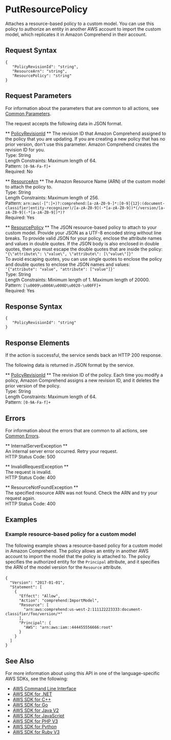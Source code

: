 # PutResourcePolicy<a name="API_PutResourcePolicy"></a>

Attaches a resource\-based policy to a custom model\. You can use this policy to authorize an entity in another AWS account to import the custom model, which replicates it in Amazon Comprehend in their account\.

## Request Syntax<a name="API_PutResourcePolicy_RequestSyntax"></a>

```
{
   "PolicyRevisionId": "string",
   "ResourceArn": "string",
   "ResourcePolicy": "string"
}
```

## Request Parameters<a name="API_PutResourcePolicy_RequestParameters"></a>

For information about the parameters that are common to all actions, see [Common Parameters](CommonParameters.md)\.

The request accepts the following data in JSON format\.

 ** [PolicyRevisionId](#API_PutResourcePolicy_RequestSyntax) **   <a name="comprehend-PutResourcePolicy-request-PolicyRevisionId"></a>
The revision ID that Amazon Comprehend assigned to the policy that you are updating\. If you are creating a new policy that has no prior version, don't use this parameter\. Amazon Comprehend creates the revision ID for you\.  
Type: String  
Length Constraints: Maximum length of 64\.  
Pattern: `[0-9A-Fa-f]+`   
Required: No

 ** [ResourceArn](#API_PutResourcePolicy_RequestSyntax) **   <a name="comprehend-PutResourcePolicy-request-ResourceArn"></a>
The Amazon Resource Name \(ARN\) of the custom model to attach the policy to\.  
Type: String  
Length Constraints: Maximum length of 256\.  
Pattern: `arn:aws(-[^:]+)?:comprehend:[a-zA-Z0-9-]*:[0-9]{12}:(document-classifier|entity-recognizer)/[a-zA-Z0-9](-*[a-zA-Z0-9])*(/version/[a-zA-Z0-9](-*[a-zA-Z0-9])*)?`   
Required: Yes

 ** [ResourcePolicy](#API_PutResourcePolicy_RequestSyntax) **   <a name="comprehend-PutResourcePolicy-request-ResourcePolicy"></a>
The JSON resource\-based policy to attach to your custom model\. Provide your JSON as a UTF\-8 encoded string without line breaks\. To provide valid JSON for your policy, enclose the attribute names and values in double quotes\. If the JSON body is also enclosed in double quotes, then you must escape the double quotes that are inside the policy:  
 `"{\"attribute\": \"value\", \"attribute\": [\"value\"]}"`   
To avoid escaping quotes, you can use single quotes to enclose the policy and double quotes to enclose the JSON names and values:  
 `'{"attribute": "value", "attribute": ["value"]}'`   
Type: String  
Length Constraints: Minimum length of 1\. Maximum length of 20000\.  
Pattern: `[\u0009\u000A\u000D\u0020-\u00FF]+`   
Required: Yes

## Response Syntax<a name="API_PutResourcePolicy_ResponseSyntax"></a>

```
{
   "PolicyRevisionId": "string"
}
```

## Response Elements<a name="API_PutResourcePolicy_ResponseElements"></a>

If the action is successful, the service sends back an HTTP 200 response\.

The following data is returned in JSON format by the service\.

 ** [PolicyRevisionId](#API_PutResourcePolicy_ResponseSyntax) **   <a name="comprehend-PutResourcePolicy-response-PolicyRevisionId"></a>
The revision ID of the policy\. Each time you modify a policy, Amazon Comprehend assigns a new revision ID, and it deletes the prior version of the policy\.  
Type: String  
Length Constraints: Maximum length of 64\.  
Pattern: `[0-9A-Fa-f]+` 

## Errors<a name="API_PutResourcePolicy_Errors"></a>

For information about the errors that are common to all actions, see [Common Errors](CommonErrors.md)\.

 ** InternalServerException **   
An internal server error occurred\. Retry your request\.  
HTTP Status Code: 500

 ** InvalidRequestException **   
The request is invalid\.  
HTTP Status Code: 400

 ** ResourceNotFoundException **   
The specified resource ARN was not found\. Check the ARN and try your request again\.  
HTTP Status Code: 400

## Examples<a name="API_PutResourcePolicy_Examples"></a>

### Example resource\-based policy for a custom model<a name="API_PutResourcePolicy_Example_1"></a>

The following example shows a resource\-based policy for a custom model in Amazon Comprehend\. The policy allows an entity in another AWS account to import the model that the policy is attached to\. The policy specifies the authorized entity for the `Principal` attribute, and it specifies the ARN of the model version for the `Resource` attribute\.

#### <a name="w96aac57c17d155c15b3b5"></a>

```
{
  "Version": "2017-01-01",
  "Statement": [
    {
      "Effect": "Allow",
      "Action": "comprehend:ImportModel",
      "Resource": [
        "arn:aws:comprehend:us-west-2:111122223333:document-classifier/foo/version/*"
      ],
      "Principal": {
        "AWS": "arn:aws:iam::444455556666:root"
      }
    }
  ]
}
```

## See Also<a name="API_PutResourcePolicy_SeeAlso"></a>

For more information about using this API in one of the language\-specific AWS SDKs, see the following:
+  [AWS Command Line Interface](https://docs.aws.amazon.com/goto/aws-cli/comprehend-2017-11-27/PutResourcePolicy) 
+  [AWS SDK for \.NET](https://docs.aws.amazon.com/goto/DotNetSDKV3/comprehend-2017-11-27/PutResourcePolicy) 
+  [AWS SDK for C\+\+](https://docs.aws.amazon.com/goto/SdkForCpp/comprehend-2017-11-27/PutResourcePolicy) 
+  [AWS SDK for Go](https://docs.aws.amazon.com/goto/SdkForGoV1/comprehend-2017-11-27/PutResourcePolicy) 
+  [AWS SDK for Java V2](https://docs.aws.amazon.com/goto/SdkForJavaV2/comprehend-2017-11-27/PutResourcePolicy) 
+  [AWS SDK for JavaScript](https://docs.aws.amazon.com/goto/AWSJavaScriptSDK/comprehend-2017-11-27/PutResourcePolicy) 
+  [AWS SDK for PHP V3](https://docs.aws.amazon.com/goto/SdkForPHPV3/comprehend-2017-11-27/PutResourcePolicy) 
+  [AWS SDK for Python](https://docs.aws.amazon.com/goto/boto3/comprehend-2017-11-27/PutResourcePolicy) 
+  [AWS SDK for Ruby V3](https://docs.aws.amazon.com/goto/SdkForRubyV3/comprehend-2017-11-27/PutResourcePolicy) 